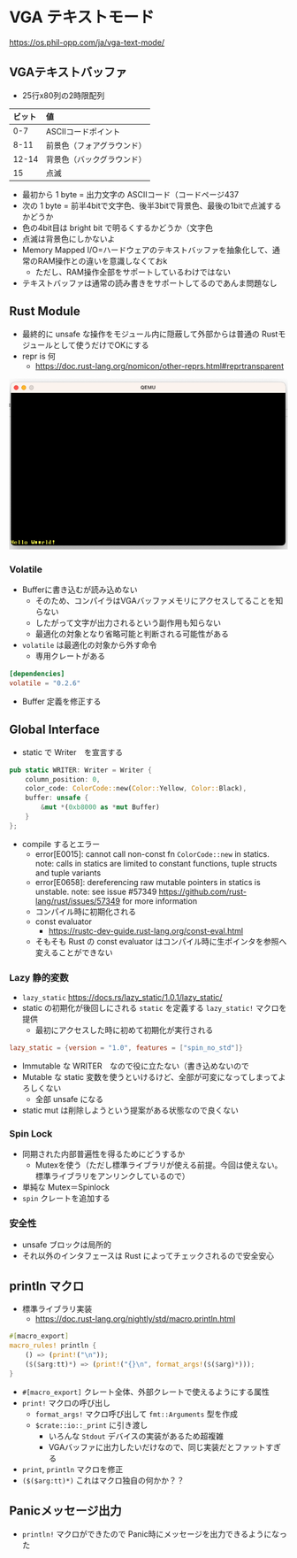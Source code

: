 # VGA テキストモード

https://os.phil-opp.com/ja/vga-text-mode/

## VGAテキストバッファ

- 25行x80列の2時限配列

|ビット|値|
|:----|:----|
|0-7 | ASCIIコードポイント|
|8-11 | 前景色（フォアグラウンド）|
|12-14 | 背景色（バックグラウンド）|
|15 | 点滅 |

- 最初から 1 byte = 出力文字の ASCIIコード（コードページ437
- 次の 1 byte = 前半4bitで文字色、後半3bitで背景色、最後の1bitで点滅するかどうか
- 色の4bit目は bright bit で明るくするかどうか（文字色
- 点滅は背景色にしかないよ
- Memory Mapped I/O=ハードウェアのテキストバッファを抽象化して、通常のRAM操作との違いを意識しなくておk
    - ただし、RAM操作全部をサポートしているわけではない
- テキストバッファは通常の読み書きをサポートしてるのであんま問題なし

## Rust Module

- 最終的に unsafe な操作をモジュール内に隠蔽して外部からは普通の Rustモジュールとして使うだけでOKにする
- repr is 何
    - https://doc.rust-lang.org/nomicon/other-reprs.html#reprtransparent


![](./image/vga_textbuffer_sample1.png)

### Volatile

- Bufferに書き込むが読み込めない
    - そのため、コンパイラはVGAバッファメモリにアクセスしてることを知らない
    - したがって文字が出力されるという副作用も知らない
    - 最適化の対象となり省略可能と判断される可能性がある
- `volatile` は最適化の対象から外す命令
    - 専用クレートがある

```toml
[dependencies]
volatile = "0.2.6"
```

- Buffer 定義を修正する

## Global Interface

- static で Writer　を宣言する

```rs
pub static WRITER: Writer = Writer {
    column_position: 0,
    color_code: ColorCode::new(Color::Yellow, Color::Black),
    buffer: unsafe {
        &mut *(0xb8000 as *mut Buffer)
    }
};
```

- compile するとエラー
    - error[E0015]: cannot call non-const fn `ColorCode::new` in statics. note: calls in statics are limited to constant functions, tuple structs and tuple variants
    - error[E0658]: dereferencing raw mutable pointers in statics is unstable. note: see issue #57349 <https://github.com/rust-lang/rust/issues/57349> for more information
    - コンパイル時に初期化される
    - const evaluator
        - https://rustc-dev-guide.rust-lang.org/const-eval.html
    - そもそも Rust の const evaluator はコンパイル時に生ポインタを参照へ変えることができない
    
### Lazy 静的変数

- `lazy_static` https://docs.rs/lazy_static/1.0.1/lazy_static/
- static の初期化が後回しにされる `static` を定義する `lazy_static!` マクロを提供
    - 最初にアクセスした時に初めて初期化が実行される

```toml
lazy_static = {version = "1.0", features = ["spin_no_std"]}
```

- Immutable な WRITER　なので役に立たない（書き込めないので
- Mutable な static 変数を使うといけるけど、全部が可変になってしまってよろしくない
    - 全部 unsafe になる
- static mut は削除しようという提案がある状態なので良くない

### Spin Lock

- 同期された内部普遍性を得るためにどうするか
    - Mutexを使う（ただし標準ライブラリが使える前提。今回は使えない。標準ライブラリをアンリンクしているので）
- 単純な Mutex＝Spinlock
- `spin` クレートを追加する

### 安全性

- unsafe ブロックは局所的
- それ以外のインタフェースは Rust によってチェックされるので安全安心

## println マクロ

- 標準ライブラリ実装
    - https://doc.rust-lang.org/nightly/std/macro.println.html
```rs
#[macro_export]
macro_rules! println {
    () => (print!("\n"));
    ($($arg:tt)*) => (print!("{}\n", format_args!($($arg)*)));
}
```

- `#[macro_export]` クレート全体、外部クレートで使えるようにする属性
- `print!` マクロの呼び出し
    - `format_args!` マクロ呼び出して `fmt::Arguments` 型を作成
    - `$crate::io::_print` に引き渡し
        - いろんな `Stdout` デバイスの実装があるため超複雑
        - VGAバッファに出力したいだけなので、同じ実装だとファットすぎる
- `print`, `println` マクロを修正
- `($($arg:tt)*)` これはマクロ独自の何かか？？

## Panicメッセージ出力

- `println!` マクロができたので Panic時にメッセージを出力できるようになった

